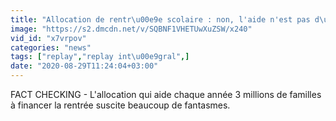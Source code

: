 ```yaml
---
title: "Allocation de rentr\u00e9e scolaire : non, l'aide n'est pas d\u00e9tourn\u00e9e pour acheter des t\u00e9l\u00e9s"
image: "https://s2.dmcdn.net/v/SQBNF1VHETUwXuZSW/x240"
vid_id: "x7vrpov"
categories: "news"
tags: ["replay","replay int\u00e9gral",]
date: "2020-08-29T11:24:04+03:00"
---
```

FACT CHECKING - L'allocation qui aide chaque année 3 millions de familles à financer la rentrée suscite beaucoup de fantasmes.
